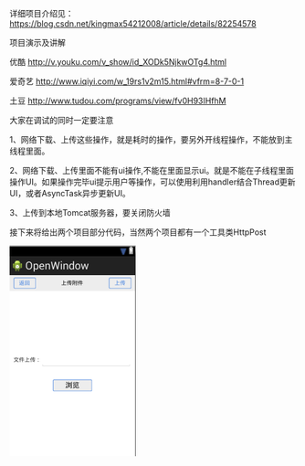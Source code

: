 详细项目介绍见： https://blog.csdn.net/kingmax54212008/article/details/82254578

项目演示及讲解 

优酷  http://v.youku.com/v_show/id_XODk5NjkwOTg4.html

爱奇艺  http://www.iqiyi.com/w_19rs1v2m15.html#vfrm=8-7-0-1

土豆 http://www.tudou.com/programs/view/fv0H93IHfhM

 

大家在调试的同时一定要注意

1、网络下载、上传这些操作，就是耗时的操作，要另外开线程操作，不能放到主线程里面。

2、网络下载、上传里面不能有ui操作,不能在里面显示ui。就是不能在子线程里面操作UI。如果操作完毕ui提示用户等操作，可以使用利用handler结合Thread更新UI，或者AsyncTask异步更新UI。

3、上传到本地Tomcat服务器，要关闭防火墙

接下来将给出两个项目部分代码，当然两个项目都有一个工具类HttpPost

 ![](res\20180901.png)
